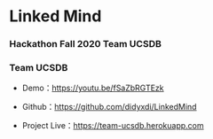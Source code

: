 # Linked Mind

### Hackathon Fall 2020 Team UCSDB

### Team UCSDB

 - Demo：https://youtu.be/fSaZbRGTEzk

 - Github：https://github.com/didyxdi/LinkedMind

 - Project Live：https://team-ucsdb.herokuapp.com
